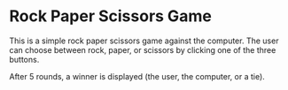 # Rock Paper Scissors Game

This is a simple rock paper scissors game against the computer. 
The user can choose between rock, paper, or scissors by clicking one of the three buttons.

After 5 rounds, a winner is displayed (the user, the computer, or a tie).

